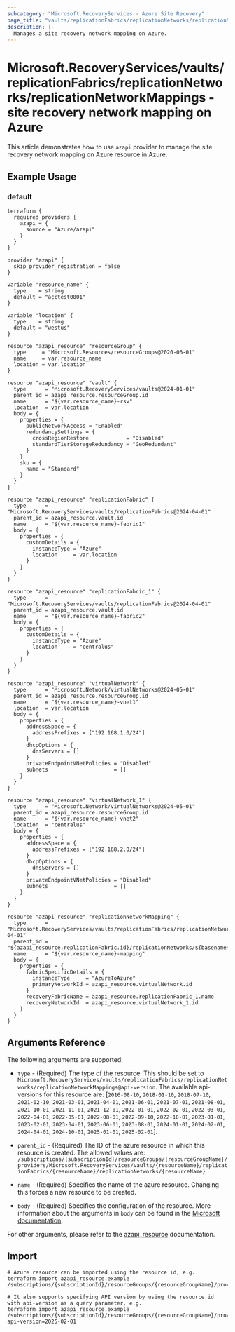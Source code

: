 ```yaml
---
subcategory: "Microsoft.RecoveryServices - Azure Site Recovery"
page_title: "vaults/replicationFabrics/replicationNetworks/replicationNetworkMappings"
description: |-
  Manages a site recovery network mapping on Azure.
---
```


# Microsoft.RecoveryServices/vaults/replicationFabrics/replicationNetworks/replicationNetworkMappings - site recovery network mapping on Azure

This article demonstrates how to use `azapi` provider to manage the site recovery network mapping on Azure resource in Azure.



## Example Usage

### default

```hcl
terraform {
  required_providers {
    azapi = {
      source = "Azure/azapi"
    }
  }
}

provider "azapi" {
  skip_provider_registration = false
}

variable "resource_name" {
  type    = string
  default = "acctest0001"
}

variable "location" {
  type    = string
  default = "westus"
}

resource "azapi_resource" "resourceGroup" {
  type     = "Microsoft.Resources/resourceGroups@2020-06-01"
  name     = var.resource_name
  location = var.location
}

resource "azapi_resource" "vault" {
  type      = "Microsoft.RecoveryServices/vaults@2024-01-01"
  parent_id = azapi_resource.resourceGroup.id
  name      = "${var.resource_name}-rsv"
  location  = var.location
  body = {
    properties = {
      publicNetworkAccess = "Enabled"
      redundancySettings = {
        crossRegionRestore            = "Disabled"
        standardTierStorageRedundancy = "GeoRedundant"
      }
    }
    sku = {
      name = "Standard"
    }
  }
}

resource "azapi_resource" "replicationFabric" {
  type      = "Microsoft.RecoveryServices/vaults/replicationFabrics@2024-04-01"
  parent_id = azapi_resource.vault.id
  name      = "${var.resource_name}-fabric1"
  body = {
    properties = {
      customDetails = {
        instanceType = "Azure"
        location     = var.location
      }
    }
  }
}

resource "azapi_resource" "replicationFabric_1" {
  type      = "Microsoft.RecoveryServices/vaults/replicationFabrics@2024-04-01"
  parent_id = azapi_resource.vault.id
  name      = "${var.resource_name}-fabric2"
  body = {
    properties = {
      customDetails = {
        instanceType = "Azure"
        location     = "centralus"
      }
    }
  }
}

resource "azapi_resource" "virtualNetwork" {
  type      = "Microsoft.Network/virtualNetworks@2024-05-01"
  parent_id = azapi_resource.resourceGroup.id
  name      = "${var.resource_name}-vnet1"
  location  = var.location
  body = {
    properties = {
      addressSpace = {
        addressPrefixes = ["192.168.1.0/24"]
      }
      dhcpOptions = {
        dnsServers = []
      }
      privateEndpointVNetPolicies = "Disabled"
      subnets                     = []
    }
  }
}

resource "azapi_resource" "virtualNetwork_1" {
  type      = "Microsoft.Network/virtualNetworks@2024-05-01"
  parent_id = azapi_resource.resourceGroup.id
  name      = "${var.resource_name}-vnet2"
  location  = "centralus"
  body = {
    properties = {
      addressSpace = {
        addressPrefixes = ["192.168.2.0/24"]
      }
      dhcpOptions = {
        dnsServers = []
      }
      privateEndpointVNetPolicies = "Disabled"
      subnets                     = []
    }
  }
}

resource "azapi_resource" "replicationNetworkMapping" {
  type      = "Microsoft.RecoveryServices/vaults/replicationFabrics/replicationNetworks/replicationNetworkMappings@2024-04-01"
  parent_id = "${azapi_resource.replicationFabric.id}/replicationNetworks/${basename(azapi_resource.virtualNetwork.id)}"
  name      = "${var.resource_name}-mapping"
  body = {
    properties = {
      fabricSpecificDetails = {
        instanceType     = "AzureToAzure"
        primaryNetworkId = azapi_resource.virtualNetwork.id
      }
      recoveryFabricName = azapi_resource.replicationFabric_1.name
      recoveryNetworkId  = azapi_resource.virtualNetwork_1.id
    }
  }
}

```



## Arguments Reference

The following arguments are supported:

* `type` - (Required) The type of the resource. This should be set to `Microsoft.RecoveryServices/vaults/replicationFabrics/replicationNetworks/replicationNetworkMappings@api-version`. The available api-versions for this resource are: [`2016-08-10`, `2018-01-10`, `2018-07-10`, `2021-02-10`, `2021-03-01`, `2021-04-01`, `2021-06-01`, `2021-07-01`, `2021-08-01`, `2021-10-01`, `2021-11-01`, `2021-12-01`, `2022-01-01`, `2022-02-01`, `2022-03-01`, `2022-04-01`, `2022-05-01`, `2022-08-01`, `2022-09-10`, `2022-10-01`, `2023-01-01`, `2023-02-01`, `2023-04-01`, `2023-06-01`, `2023-08-01`, `2024-01-01`, `2024-02-01`, `2024-04-01`, `2024-10-01`, `2025-01-01`, `2025-02-01`].

* `parent_id` - (Required) The ID of the azure resource in which this resource is created. The allowed values are:  
  `/subscriptions/{subscriptionId}/resourceGroups/{resourceGroupName}/providers/Microsoft.RecoveryServices/vaults/{resourceName}/replicationFabrics/{resourceName}/replicationNetworks/{resourceName}`

* `name` - (Required) Specifies the name of the azure resource. Changing this forces a new resource to be created.

* `body` - (Required) Specifies the configuration of the resource. More information about the arguments in `body` can be found in the [Microsoft documentation](https://learn.microsoft.com/en-us/azure/templates/Microsoft.RecoveryServices/vaults/replicationFabrics/replicationNetworks/replicationNetworkMappings?pivots=deployment-language-terraform).

For other arguments, please refer to the [azapi_resource](https://registry.terraform.io/providers/Azure/azapi/latest/docs/resources/resource) documentation.

## Import

 ```shell
 # Azure resource can be imported using the resource id, e.g.
 terraform import azapi_resource.example /subscriptions/{subscriptionId}/resourceGroups/{resourceGroupName}/providers/Microsoft.RecoveryServices/vaults/{resourceName}/replicationFabrics/{resourceName}/replicationNetworks/{resourceName}/replicationNetworkMappings/{resourceName}
 
 # It also supports specifying API version by using the resource id with api-version as a query parameter, e.g.
 terraform import azapi_resource.example /subscriptions/{subscriptionId}/resourceGroups/{resourceGroupName}/providers/Microsoft.RecoveryServices/vaults/{resourceName}/replicationFabrics/{resourceName}/replicationNetworks/{resourceName}/replicationNetworkMappings/{resourceName}?api-version=2025-02-01
 ```
